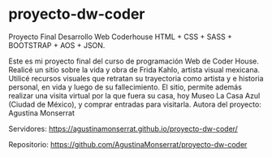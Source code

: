 # proyecto-dw-coder
Proyecto Final Desarrollo Web Coderhouse
HTML + CSS + SASS + BOOTSTRAP + AOS + JSON.

Este es mi proyecto final del curso de programación Web de Coder House. Realicé un sitio sobre la vida y obra de Frida Kahlo, artista visual mexicana. Utilicé recursos visuales que retratan su trayectoria como artista y e historia personal, en vida y luego de su fallecimiento. El sitio, permite además realizar una visita virtual por la que fuera su casa, hoy Museo La Casa Azul (Ciudad de México), y comprar entradas para visitarla. Autora del proyecto: Agustina Monserrat

Servidores:
https://agustinamonserrat.github.io/proyecto-dw-coder/

Repositorio:
https://github.com/AgustinaMonserrat/proyecto-dw-coder
